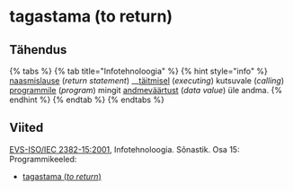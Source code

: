 # tagastama \(to return\)

## Tähendus

{% tabs %}
{% tab title="Infotehnoloogia" %}
{% hint style="info" %}
[naasmislause](naasmislause-return-statement.md) \(_return statement_\)  __[täitmisel](taeitmine-execution.md) \(_executing_\)  kutsuvale \(_calling_\) [programmile](programm-program.md) \(_program_\) mingit [andmeväärtust](andmevaeaertus-data-value.md) \(_data value_\) üle andma.
{% endhint %}
{% endtab %}
{% endtabs %}

## Viited

[EVS-ISO/IEC 2382-15:2001](https://www.evs.ee/et/evs-iso-iec-2382-15-2001), Infotehnoloogia. Sõnastik. Osa 15: Programmikeeled:

* [tagastama \(_to return_\)](https://www.eki.ee/dict/its/index.cgi?Q=D346AA12-6C03-1014-88DC-FC5F0DBED45A&F=GUID&C01=1&C02=0&C10=1)

